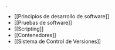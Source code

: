 .
- [[Principios de desarrollo de software]] 
- [[Pruebas de software]] 
- [[Scripting]] 
- [[Contenedores]] 
- [[Sistema de Control de Versiones]] 